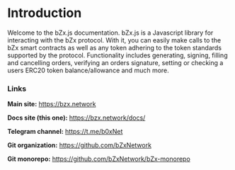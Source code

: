 # Introduction

Welcome to the bZx.js documentation. bZx.js is a Javascript library for interacting with the bZx protocol. With it, you can easily make calls to the bZx smart contracts as well as any token adhering to the token standards supported by the protocol. Functionality includes generating, signing, filling and cancelling orders, verifying an orders signature, setting or checking a users ERC20 token balance/allowance and much more.

### Links

**Main site:** https://bzx.network

**Docs site (this one):** https://bzx.network/docs/

**Telegram channel:** https://t.me/b0xNet

**Git organization:** https://github.com/bZxNetwork

**Git monorepo:** https://github.com/bZxNetwork/bZx-monorepo
